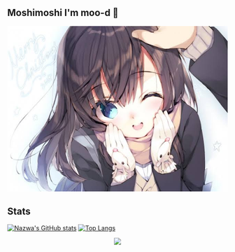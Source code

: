 ## Moshimoshi I'm moo-d 👋

<p align="center">
  <img src="https://raw.githubusercontent.com/moo-d/moo-d/main/assets/images%20(14).jpeg">
</p>

## Stats

[![Nazwa's GitHub stats](https://github-readme-stats.vercel.app/api?username=moo-d&show_icons=true&icon_color=000&border_color=000&title_color=0373fc)](https://github.com/moo-d)
[![Top Langs](https://github-readme-stats.vercel.app/api/top-langs/?username=moo-d&title_color=0373fc&border_color=000&html=0373fc)](https://github.com/anuraghazra/github-readme-stats)

<p align="center">
  <img src="https://github-profile-trophy.vercel.app/?username=moo-d&row=2&column=3">
</p>
